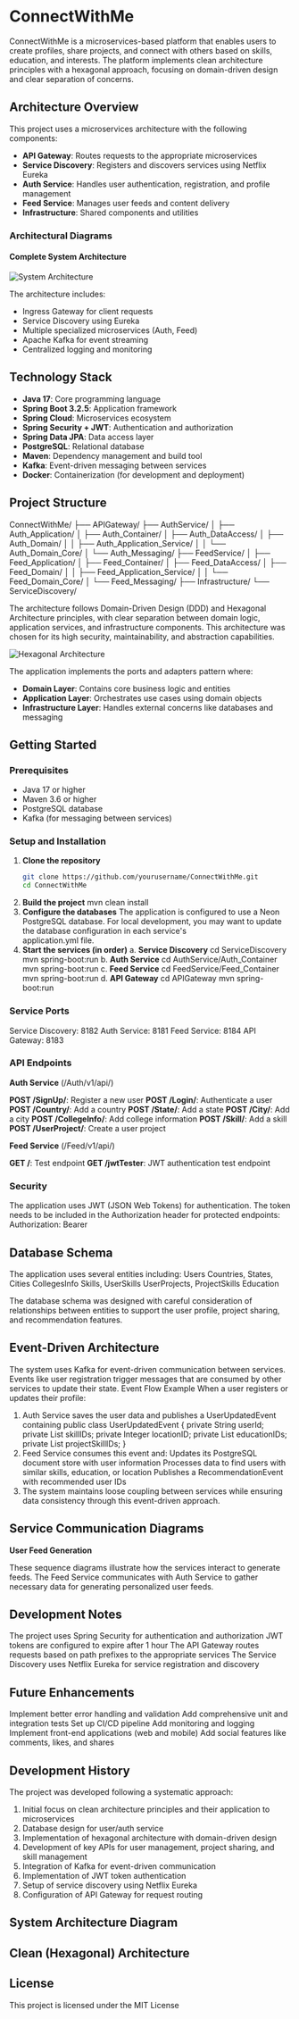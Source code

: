 # ConnectWithMe

ConnectWithMe is a microservices-based platform that enables users to create profiles, share projects, and connect with others based on skills, education, and interests. The platform implements clean architecture principles with a hexagonal approach, focusing on domain-driven design and clear separation of concerns.

## Architecture Overview

This project uses a microservices architecture with the following components:

- **API Gateway**: Routes requests to the appropriate microservices
- **Service Discovery**: Registers and discovers services using Netflix Eureka
- **Auth Service**: Handles user authentication, registration, and profile management
- **Feed Service**: Manages user feeds and content delivery
- **Infrastructure**: Shared components and utilities

### Architectural Diagrams

#### Complete System Architecture

![System Architecture](https://i.imgur.com/sYl9v4I.png)

The architecture includes:
- Ingress Gateway for client requests
- Service Discovery using Eureka
- Multiple specialized microservices (Auth, Feed)
- Apache Kafka for event streaming
- Centralized logging and monitoring

## Technology Stack

- **Java 17**: Core programming language
- **Spring Boot 3.2.5**: Application framework
- **Spring Cloud**: Microservices ecosystem
- **Spring Security + JWT**: Authentication and authorization
- **Spring Data JPA**: Data access layer
- **PostgreSQL**: Relational database
- **Maven**: Dependency management and build tool
- **Kafka**: Event-driven messaging between services
- **Docker**: Containerization (for development and deployment)

## Project Structure
ConnectWithMe/
├── APIGateway/
├── AuthService/
│   ├── Auth_Application/
│   ├── Auth_Container/
│   ├── Auth_DataAccess/
│   ├── Auth_Domain/
│   │   ├── Auth_Application_Service/
│   │   └── Auth_Domain_Core/
│   └── Auth_Messaging/
├── FeedService/
│   ├── Feed_Application/
│   ├── Feed_Container/
│   ├── Feed_DataAccess/
│   ├── Feed_Domain/
│   │   ├── Feed_Application_Service/
│   │   └── Feed_Domain_Core/
│   └── Feed_Messaging/
├── Infrastructure/
└── ServiceDiscovery/

The architecture follows Domain-Driven Design (DDD) and Hexagonal Architecture principles, with clear separation between domain logic, application services, and infrastructure components. This architecture was chosen for its high security, maintainability, and abstraction capabilities.

![Hexagonal Architecture](https://i.imgur.com/Aj1MZXQ.png)

The application implements the ports and adapters pattern where:
- **Domain Layer**: Contains core business logic and entities
- **Application Layer**: Orchestrates use cases using domain objects
- **Infrastructure Layer**: Handles external concerns like databases and messaging

## Getting Started

### Prerequisites

- Java 17 or higher
- Maven 3.6 or higher
- PostgreSQL database
- Kafka (for messaging between services)

### Setup and Installation

1. **Clone the repository**
   ```bash
   git clone https://github.com/yourusername/ConnectWithMe.git
   cd ConnectWithMe
2. **Build the project**
   mvn clean install
3. **Configure the databases**
   The application is configured to use a Neon PostgreSQL database. For local development, you may want to update the database configuration in each service's   
   application.yml file.
4. **Start the services (in order)**
    a. **Service Discovery**
        cd ServiceDiscovery
        mvn spring-boot:run
    b. **Auth Service**
        cd AuthService/Auth_Container
        mvn spring-boot:run
    c. **Feed Service**
        cd FeedService/Feed_Container
        mvn spring-boot:run
    d. **API Gateway**
        cd APIGateway
        mvn spring-boot:run

### Service Ports

Service Discovery: 8182
Auth Service: 8181
Feed Service: 8184
API Gateway: 8183

### API Endpoints
**Auth Service** (/Auth/v1/api/)

**POST /SignUp/**: Register a new user
**POST /Login/**: Authenticate a user
**POST /Country/**: Add a country
**POST /State/**: Add a state
**POST /City/**: Add a city
**POST /CollegeInfo/**: Add college information
**POST /Skill/**: Add a skill
**POST /UserProject/**: Create a user project

**Feed Service** (/Feed/v1/api/)

**GET /**: Test endpoint
**GET /jwtTester**: JWT authentication test endpoint

### Security
The application uses JWT (JSON Web Tokens) for authentication. The token needs to be included in the Authorization header for protected endpoints: Authorization: Bearer <your-jwt-token>

## Database Schema
The application uses several entities including:
Users
Countries, States, Cities
CollegesInfo
Skills, UserSkills
UserProjects, ProjectSkills
Education

The database schema was designed with careful consideration of relationships between entities to support the user profile, project sharing, and recommendation features.

## Event-Driven Architecture
The system uses Kafka for event-driven communication between services. Events like user registration trigger messages that are consumed by other services to update their state.
Event Flow Example
When a user registers or updates their profile:
1. Auth Service saves the user data and publishes a UserUpdatedEvent containing
    public class UserUpdatedEvent {
        private String userId;
        private List<Integer> skillIDs;
        private Integer locationID;
        private List<Integer> educationIDs;
        private List<Integer> projectSkillIDs;
    }
2. Feed Service consumes this event and:
    Updates its PostgreSQL document store with user information
    Processes data to find users with similar skills, education, or location
    Publishes a RecommendationEvent with recommended user IDs
3. The system maintains loose coupling between services while ensuring data consistency through this event-driven approach.

## Service Communication Diagrams
**User Feed Generation**

These sequence diagrams illustrate how the services interact to generate feeds. The Feed Service communicates with Auth Service to gather necessary data for generating personalized user feeds.

## Development Notes
The project uses Spring Security for authentication and authorization
JWT tokens are configured to expire after 1 hour
The API Gateway routes requests based on path prefixes to the appropriate services
The Service Discovery uses Netflix Eureka for service registration and discovery

## Future Enhancements
Implement better error handling and validation
Add comprehensive unit and integration tests
Set up CI/CD pipeline
Add monitoring and logging
Implement front-end applications (web and mobile)
Add social features like comments, likes, and shares

## Development History
The project was developed following a systematic approach:
1. Initial focus on clean architecture principles and their application to microservices
2. Database design for user/auth service
3. Implementation of hexagonal architecture with domain-driven design
4. Development of key APIs for user management, project sharing, and skill management
5. Integration of Kafka for event-driven communication
6. Implementation of JWT token authentication
7. Setup of service discovery using Netflix Eureka
8. Configuration of API Gateway for request routing

## System Architecture Diagram

## Clean (Hexagonal) Architecture

## License
This project is licensed under the MIT License
